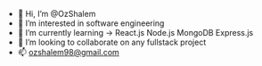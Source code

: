 - 👋 Hi, I’m @OzShalem
- 👀 I’m interested in software engineering
- 🌱 I’m currently learning -> React.js Node.js MongoDB Express.js
- 💞️ I’m looking to collaborate on any fullstack project
- 📫 ozshalem98@gmail.com

<!---
OzShalem/OzShalem is a ✨ special ✨ repository because its `README.md` (this file) appears on your GitHub profile.
You can click the Preview link to take a look at your changes.
--->

